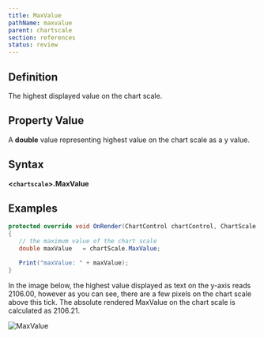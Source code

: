 ```yaml
---
title: MaxValue
pathName: maxvalue
parent: chartscale
section: references
status: review
---
```


## Definition

The highest displayed value on the chart scale.

## Property Value

A **double** value representing highest value on the chart scale as a y value.

## Syntax

**<`chartscale`>.MaxValue**

## Examples

```csharp
protected override void OnRender(ChartControl chartControl, ChartScale chartScale)
{
   // the maximum value of the chart scale
   double maxValue   = chartScale.MaxValue;

   Print("maxValue: " + maxValue);
}
```

In the image below, the highest value displayed as text on the y-axis reads 2106.00, however as you can see, there are a few pixels on the chart scale above this tick. The absolute rendered MaxValue on the chart scale is calculated as 2106.21.

![MaxValue](maxvalue.png)
